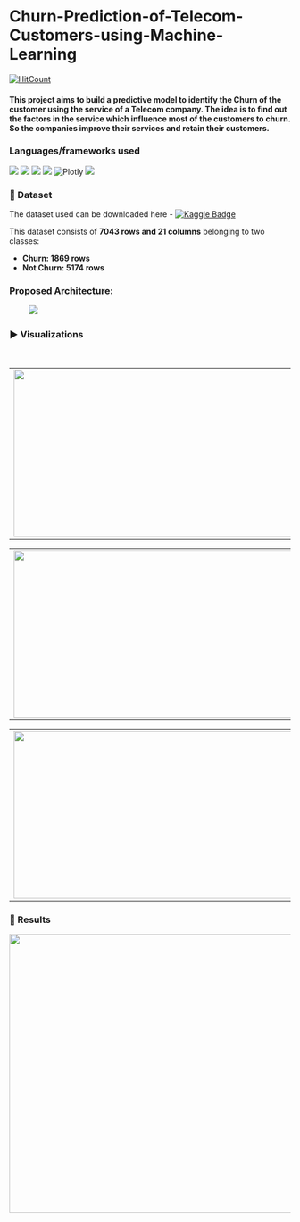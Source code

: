 # Churn-Prediction-of-Telecom-Customers-using-Machine-Learning
[![HitCount](http://hits.dwyl.com/koushik2001/COVID-19-Face-Mask-Detector-with-OpenCV-and-Deep-Learning.svg)](http://hits.dwyl.com/koushik2001/COVID-19-Face-Mask-Detector-with-OpenCV-and-Deep-Learning)

#### This project aims to build a predictive model to identify the Churn of the customer using the service of a Telecom company. The idea is to find out the factors in the service which influence most of the customers to churn. So the companies improve their services and retain their customers.

### Languages/frameworks used
<img src="https://img.shields.io/badge/python%20-%2314354C.svg?&style=for-the-badge&logo=python&logoColor=white"/> <img src="https://img.shields.io/badge/Sklearn%20-%234c4c4c.svg?&style=for-the-badge&logo=scikit-learn&logoColor=orange"/> <img src="https://img.shields.io/badge/pandas%20-%23150458.svg?&style=for-the-badge&logo=pandas&logoColor=white" /> <img src="https://img.shields.io/badge/numpy%20-%23013243.svg?&style=for-the-badge&logo=numpy&logoColor=white" /> ![Plotly](https://img.shields.io/badge/Plotly-49587c.svg?&style=for-the-badge&logo=power-bi&logoColor=white) <img src="https://img.shields.io/badge/Colab%20-%23FFDF00.svg?&style=for-the-badge&logo=Google&logoColor=000000"/> 

### :file_folder: Dataset
The dataset used can be downloaded here - [![Kaggle Badge](https://img.shields.io/badge/Kaggle%20-%2320BEFF.svg?&style=flat-square&logo=Kaggle&logoColor=white&link=https://www.kaggle.com/blastchar/telco-customer-churn)](https://www.kaggle.com/blastchar/telco-customer-churn)

This dataset consists of __7043 rows and 21 columns__ belonging to two classes:
*	__Churn: 1869 rows__
*	__Not Churn: 5174 rows__


### Proposed Architecture:
&nbsp;&nbsp;&nbsp;&nbsp;&nbsp;&nbsp;&nbsp;&nbsp;
![](https://github.com/koushik2001/Churn-Prediction-of-Telecom-Customers-using-Machine-Learning/blob/main/Docs1/architecture.png)

### :arrow_forward: Visualizations
&nbsp;&nbsp;&nbsp;&nbsp;&nbsp;&nbsp;&nbsp;&nbsp;
<table>
  <tr>
    <td><img src="https://github.com/koushik2001/Churn-Prediction-of-Telecom-Customers-using-Machine-Learning/blob/main/Docs1/github1.PNG" width="500" height="300">
    <td> <img src="https://github.com/koushik2001/Churn-Prediction-of-Telecom-Customers-using-Machine-Learning/blob/main/Docs1/github2.PNG" width="500" height="300">
  </tr>
 </table>
 <table>
  <tr>
    <td><img src="https://github.com/koushik2001/Churn-Prediction-of-Telecom-Customers-using-Machine-Learning/blob/main/Docs1/github3.PNG" width="500" height="300">
    <td> <img src="https://github.com/koushik2001/Churn-Prediction-of-Telecom-Customers-using-Machine-Learning/blob/main/Docs1/github4.PNG" width="500" height="300">
  </tr>
 </table>
 <table>
  <tr>
    <td><img src="https://github.com/koushik2001/Churn-Prediction-of-Telecom-Customers-using-Machine-Learning/blob/main/Docs1/github5.PNG" width="500" height="300">
    <td> <img src="https://github.com/koushik2001/Churn-Prediction-of-Telecom-Customers-using-Machine-Learning/blob/main/Docs1/github6.PNG" width="500" height="300">
  </tr>
 </table>
 
 ### :key: Results
<img src="https://github.com/koushik2001/Churn-Prediction-of-Telecom-Customers-using-Machine-Learning/blob/main/Docs1/github7.PNG" width="600" height="500">

